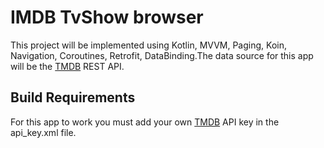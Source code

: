 # IMDB TvShow browser
This project will be implemented using Kotlin, MVVM, Paging, Koin, Navigation, Coroutines, Retrofit, DataBinding.The data source for this app will be the [TMDB](https://www.themoviedb.org/) REST API. 
## Build Requirements
For this app to work you must add your own [TMDB](https://www.themoviedb.org/) API key in the api_key.xml file.
